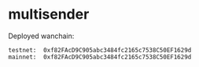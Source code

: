 # multisender

Deployed wanchain:

```
testnet:  0xf82FAcD9C905abc3484fc2165c7538C50EF1629d
mainnet:  0xf82FAcD9C905abc3484fc2165c7538C50EF1629d

```
